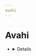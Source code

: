 ```yaml
---
avahi
---
```


# Avahi

- <details>
    <h3>WebUI Dashboard</h3>
    <img src="resources/screenshots/thelounge.webp" alt="thelounge ui screenshot"/>

    <img alt="x64 Version" src="https://img.shields.io/docker/v/thelounge/thelounge/latest?arch=amd64&label=x64">
    <img alt="Arm64 Version" src="https://img.shields.io/docker/v/thelounge/thelounge/latest?arch=arm64&label=arm64">
  </details>
